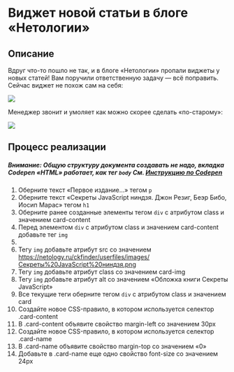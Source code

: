 # Виджет новой статьи в блоге «Нетологии»

## Описание

Вдруг что-то пошло не так, и в блоге «Нетологии» пропали виджеты у новых статей! Вам поручили ответственную задачу — всё поправить. Сейчас виджет не похож сам на себя:

![](https://github.com/netology-code/html-2-homeworks/blob/develop/sources/lection-1-1-task-3-widget-before.png?raw=true)

Менеджер звонит и умоляет как можно скорее сделать «по-старому»:

![](https://github.com/netology-code/html-2-homeworks/blob/develop/sources/lection-1-1-task-3-widget-after.png?raw=true)

## Процесс реализации

##### Внимание: Общую структуру документа создавать не надо, вкладка Codepen «HTML» работает, как тег `body` См. [Инструкцию по Codepen](https://)

1. Оберните текст «Первое издание…» тегом `p`
2. Оберните текст «Секреты JavaScript ниндзя. Джон Резиг, Беэр Бибо, Иосип Марас» тегом `h1`
3. Оберните ранее созданные элементы тегом `div` с атрибутом class и значением card-content
4. Перед элементом `div` с атрибутом class и значением card-content добавьте тег `img`
5. 
5. Тегу `img` добавьте атрибут src со значением https://netology.ru/ckfinder/userfiles/images/Секреты%20JavaScript%20ниндзя.png
6. Тегу `img` добавьте атрибут class со значением card-img
7. Тегу `img` добавьте атрибут alt со значением «Обложка книги Cекреты JavaScript»
8. Все текущие теги оберните тегом `div` с атрибутом class и значением card
9. Создайте новое CSS-правило, в котором используется селектор .card-content
10. В .card-content объявите свойство margin-left со значением 30px
11. Создайте новое CSS-правило, в котором используется селектор .card-name
12. В .card-name объявите свойство margin-top со значением «0»
13. Добавьте в .card-name еще одно свойство font-size со значением 24px